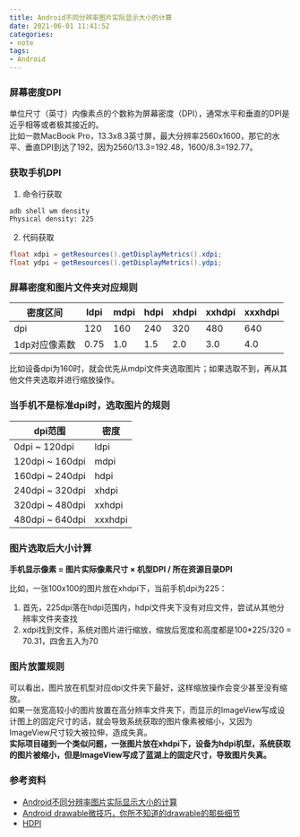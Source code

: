 ```yaml
---
title: Android不同分辨率图片实际显示大小的计算
date: 2021-06-01 11:41:52 
categories: 
- note
tags: 
- Android
---
```

### 屏幕密度DPI  
  
单位尺寸（英寸）内像素点的个数称为屏幕密度（DPI），通常水平和垂直的DPI是近乎相等或者极其接近的。  
比如一款MacBook Pro，13.3x8.3英寸屏，最大分辨率2560x1600，那它的水平、垂直DPI到达了192，因为2560/13.3=192.48，1600/8.3=192.77。  
  
### 获取手机DPI  
  
1. 命令行获取  
```cmd  
adb shell wm density  
Physical density: 225  
```  
2. 代码获取  
```java  
float xdpi = getResources().getDisplayMetrics().xdpi;  
float ydpi = getResources().getDisplayMetrics().ydpi;  
```  
  
### 屏幕密度和图片文件夹对应规则  
  
|	密度区间	|	ldpi	|	mdpi	|	hdpi	|	xhdpi	|	xxhdpi	|	xxxhdpi	|  
|	---			|	---		|	---		|	---		|	---		|	---		|	---		|  
|	dpi			|	120		|	160		|	240		|	320		|	480		|	640		|  
|	1dp对应像素数 |	0.75	|	1.0		|	1.5		|	2.0		|	3.0		|	4.0		|  
  
比如设备dpi为160时，就会优先从mdpi文件夹选取图片；如果选取不到，再从其他文件夹选取并进行缩放操作。  
  
### 当手机不是标准dpi时，选取图片的规则  
  
|	dpi范围	|	密度	|  
|	--- 	|	---		|  
|	0dpi ~ 120dpi	|	ldpi	|  
|	120dpi ~ 160dpi	|	mdpi	|  
|	160dpi ~ 240dpi	|	hdpi	|  
|	240dpi ~ 320dpi	|	xhdpi	|  
|	320dpi ~ 480dpi	|	xxhdpi	|  
|	480dpi ~ 640dpi	|	xxxhdpi	|  
  
### 图片选取后大小计算  
  
**手机显示像素 =  图片实际像素尺寸 × 机型DPI / 所在资源目录DPI**  
  
比如，一张100x100的图片放在xhdpi下，当前手机dpi为225：  
1. 首先，225dpi落在hdpi范围内，hdpi文件夹下没有对应文件，尝试从其他分辨率文件夹查找  
2. xdpi找到文件，系统对图片进行缩放，缩放后宽度和高度都是100*225/320 = 70.31，四舍五入为70  
  
### 图片放置规则  
  
可以看出，图片放在机型对应dpi文件夹下最好，这样缩放操作会变少甚至没有缩放。  
如果一张宽高较小的图片放置在高分辨率文件夹下，而显示的ImageView写成设计图上的固定尺寸的话，就会导致系统获取的图片像素被缩小，又因为ImageView尺寸较大被拉伸，造成失真。  
**实际项目碰到一个类似问题，一张图片放在xhdpi下，设备为hdpi机型，系统获取的图片被缩小，但是ImageView写成了蓝湖上的固定尺寸，导致图片失真。**  
  
### 参考资料  
  
 - [Android不同分辨率图片实际显示大小的计算](https://blog.csdn.net/b_neck/article/details/52062385)  
 - [Android drawable微技巧，你所不知道的drawable的那些细节](https://blog.csdn.net/guolin_blog/article/details/50727753)  
 - [HDPI](https://zhuanlan.zhihu.com/p/25087744)